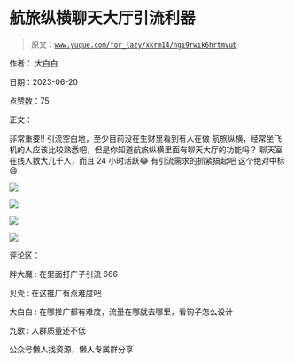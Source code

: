 # 航旅纵横聊天大厅引流利器

> 原文：[`www.yuque.com/for_lazy/xkrm14/ngi9rwik6hrtmvub`](https://www.yuque.com/for_lazy/xkrm14/ngi9rwik6hrtmvub)

作者： 大白白

日期：2023-06-20

点赞数：75

正文：

非常重要‼️ 引流空白地，至少目前没在生财里看到有人在做 航旅纵横，经常坐飞机的人应该比较熟悉吧，但是你知道航旅纵横里面有聊天大厅的功能吗？ 聊天室在线人数大几千人，而且 24 小时活跃😂 有引流需求的抓紧搞起吧 这个绝对中标😄

![](img/347b8e34321c9a2e8e89a50e90ecd5aa.png)

![](img/4a696dfa5397b6108a09451de7cbe47f.png)

![](img/8eef0905c648502ae70d723a322a2fd4.png)

![](img/b47dbbf780fe27888e840d7eba7f2c7c.png)

评论区：

胖大魔 : 在里面打广子引流 666

贝壳 : 在这推广有点难度吧

大白白 : 在哪推广都有难度，流量在哪就去哪里，看钩子怎么设计

九歌 : 人群质量还不低

公众号懒人找资源，懒人专属群分享

